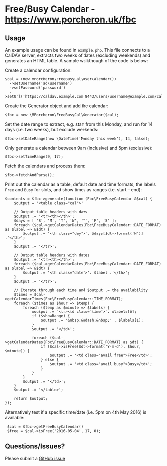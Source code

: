 # Free/Busy Calendar - https://www.porcheron.uk/fbc

## Usage
An example usage can be found in `example.php`. This file connects to a CalDAV server, extracts two weeks of dates 
(excluding weekends) and generates an HTML table. A sample walkthough of the code is below:

Create a calendar configuration:

    $cal = (new MPorcheron\FreeBusyCal\UserCalendar())
      ->setUsername('ad\username')
      ->setPassword('password')
      ->setUrl('https://caldav.example.com:8443/users/username@example.com/calendar');


Create the Generator object and add the calendar:

	$fbc = new \MPorcheron\FreeBusyCal\Generator($cal);


Set the date range to extract, e.g. start from this Monday, and run for 14 days (i.e. two weeks), but exclude
weekends:

    $fbc->setDateRange(new \DateTime('Monday this week'), 14, false);


Only generate a calendar between 9am (inclusive) and 5pm (exclusive):

    $fbc->setTimeRange(9, 17);


Fetch the calendars and process them:

    $fbc->fetchAndParse();


Print out the calendar as a table, default date and time formats, the labels `Free` and `Busy` for
slots, and show times as ranges (i.e. start – end):

    $contents = $fbc->generate(function (Fbc\FreeBusyCalendar &$cal) {
        $output = '<table class="cal">';

        // Output table headers with days
        $output .= '<tr><th></th>';
        $days = [ 'S', 'M', 'T', 'W', 'T', 'F', 'S' ];
        foreach ($cal->getCalendarDates(Fbc\FreeBusyCalendar::DATE_FORMAT) as $label => &$dt) {
            $output .= '<th class="day">'. $days[$dt->format('N')] .'</th>';
        }
        $output .= '</tr>';

        // Output table headers with dates
        $output .= '<tr><th></th>';
        foreach ($cal->getCalendarDates(Fbc\FreeBusyCalendar::DATE_FORMAT) as $label => &$dt) {
            $output .= '<th class="date">'. $label .'</th>';
        }
        $output .= '</tr>';

        // Iterate through each time and $output .= the availability
        $times = $cal->getCalendarTimes(Fbc\FreeBusyCalendar::TIME_FORMAT);
        foreach ($times as $hour => $temp) {
            foreach ($temp as $minute => $labels) {
                $output .= '<tr><td class="time">'. $labels[0];
                if ($showRange) {
                    $output .= '&nbsp;&ndash;&nbsp;' . $labels[1];
                }
                $output .= '</td>';

                foreach ($cal->getCalendarDates(Fbc\FreeBusyCalendar::DATE_FORMAT) as $dt) {
                    if ($cal->isFree($dt->format('Y-m-d'), $hour, $minute)) {
                        $output .= '<td class="avail free">Free</td>';
                    } else {
                        $output .= '<td class="avail busy">Busy</td>';
                    }
                }
            }
            $output .= '</td>';
        }
        $output .= '</table>';

        return $output;
    });


Alternatively test if a specific time/date (i.e. 5pm on 4th May 2016) is available:

     $cal = $fbc->getFreeBusyCalendar();
     $free = $cal->isFree('2016-05-04', 17, 0);


## Questions/Issues?
Please submit a [GitHub issue](https://github.com/mporcheron/FreeBusyCal)
